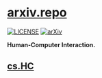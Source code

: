 # [arxiv.repo](https://github.com/Mainvooid/arxiv.repo)

[![LICENSE](https://img.shields.io/badge/license-Anti%20996-blue.svg)](https://github.com/996icu/996.ICU/blob/master/LICENSE)
[![arXiv](https://img.shields.io/badge/arXiv-cs.HC-orange.svg)]()

**Human-Computer Interaction.**

## [cs.HC](https://arxiv.org/list/cs.HC/recent)

<!--
copy and fill this:
- ****
   [[]](https://arxiv.org/abs/)
   [[pdf]](https://arxiv.org/pdf/)
   [[repo]](https://github.com/) 
   - 
   - 

-->